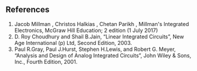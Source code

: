 ## References

1) Jacob Millman , Christos Halkias , Chetan Parikh , Millman's Integrated Electronics, McGraw Hill Education; 2 edition (1 July 2017)<br>
2) D. Roy Choudhury and Shail B.Jain, “Linear Integrated Circuits”, New Age International (p) Ltd, Second Edition, 2003.<br>
3) Paul R.Gray, Paul J.Hurst, Stephen H.Lewis, and Robert G. Meyer, “Analysis and Design of Analog Integrated Circuits”, John Wiley & Sons, Inc., Fourth Edition, 2001.<br>

